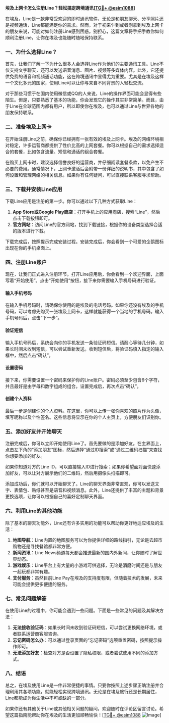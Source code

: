 **埃及上网卡怎么注册Line？轻松搞定跨境通讯[[TG💪+ @esim1088](https://t.me/s/esim1088)]**

在埃及，Line是一款非常受欢迎的即时通讯软件，无论是和朋友聊天、分享照片还是视频通话，Line都能满足你的需求。然而，对于初来乍到或者刚拿到埃及上网卡的朋友来说，可能对如何注册Line感到困惑。别担心，这篇文章将手把手教你如何顺利注册Line，让你在埃及也能随时随地保持联系。

### 一、为什么选择Line？

首先，让我们了解一下为什么很多人会选择Line作为他们的主要通讯工具。Line不仅支持文字聊天，还可以发送语音消息、图片、视频等多媒体内容。此外，它还提供免费的语音和视频通话功能，这在跨境通讯中显得尤为重要。尤其是在埃及这样一个文化多元的国家，使用Line可以让你与来自不同背景的人轻松交流。

对于那些习惯于在国内使用微信或QQ的人来说，Line的操作界面可能会显得有些陌生。但是，只要熟悉了基本的功能，你会发现它的操作其实非常简单。而且，由于Line在全球范围内都有用户，所以即使你在埃及，也可以通过Line与世界各地的朋友保持联系。

### 二、准备埃及上网卡

在开始注册Line之前，确保你已经拥有一张有效的埃及上网卡。埃及的网络环境相对稳定，许多运营商都提供了性价比高的上网套餐。你可以根据自己的需求选择适合的套餐，比如包含流量、短信和通话的组合套餐。

在购买上网卡时，建议选择信誉良好的运营商，并仔细阅读套餐条款，以免产生不必要的费用。通常情况下，上网卡激活后会附带一份详细的说明书，其中包含了如何设置和管理网络的相关信息。如果你有任何疑问，可以直接联系客服寻求帮助。

### 三、下载并安装Line应用

下载Line应用是注册的第一步。你可以通过以下几种方式获取Line：

1. **App Store或Google Play商店**：打开手机上的应用商店，搜索“Line”，然后点击下载按钮即可。
2. **官方网站**：访问Line的官方网站，找到下载链接，根据你的设备类型选择合适的版本进行下载。

下载完成后，按照提示完成安装过程。安装完成后，你会看到一个可爱的企鹅图标出现在你的手机桌面上。

### 四、注册Line账户

现在，让我们正式进入注册环节。打开Line应用后，你会看到一个欢迎界面，上面写着“开始使用”。点击“开始使用”按钮，接下来你需要输入手机号码进行验证。

#### 输入手机号码

在输入手机号码时，请确保你使用的是埃及的电话号码。如果你还没有埃及的手机号码，可以考虑先购买一张埃及上网卡，这样就能获得一个当地的手机号码。输入手机号码后，点击“下一步”。

#### 验证短信

输入手机号码后，系统会向你的手机发送一条验证码短信。请耐心等待几分钟，如果长时间未收到短信，可以尝试重新发送。收到短信后，将验证码填入指定的输入框中，然后点击“确认”。

#### 设置密码

接下来，你需要设置一个密码来保护你的Line账户。密码必须至少包含6个字符，并且最好是由字母和数字组成的组合。设置完成后，再次点击“确认”。

#### 创建个人资料

最后一步是创建你的个人资料。在这里，你可以上传一张你喜欢的照片作为头像，填写昵称以及个性签名。这些信息将显示在你的个人主页上，方便朋友们识别你。

### 五、添加好友并开始聊天

注册完成后，你可以立即开始使用Line了。首先要做的是添加好友。在主界面上，点击左下角的“添加朋友”图标，然后选择“通过ID搜索”或“通过二维码扫描”来查找你想要添加的好友。

如果你知道对方的Line ID，可以直接输入ID进行搜索；如果你希望面对面快速添加好友，可以让对方展示他们的二维码，然后用摄像头扫描即可。

添加成功后，你们就可以开始聊天了。Line的聊天界面非常直观，你可以发送文字、表情包、贴纸甚至是语音和视频消息。此外，Line还提供了丰富的主题和背景更换选项，让你可以根据自己的喜好定制聊天界面。

### 六、利用Line的其他功能

除了基本的聊天功能外，Line还有许多实用的功能可以帮助你更好地适应埃及的生活：

1. **地图导航**：Line内置的地图服务可以为你提供详细的路线指引，无论是去超市购物还是寻找餐馆都非常方便。
2. **新闻资讯**：Line News频道每天都会推送最新的国内外新闻，让你随时了解世界动态。
3. **游戏娱乐**：Line平台上有大量的小游戏可供选择，无论是消磨时间还是与朋友一起玩都非常有趣。
4. **支付服务**：虽然目前Line Pay在埃及的支持度有限，但随着技术的发展，未来可能会提供更多便捷的服务。

### 七、常见问题解答

在使用Line的过程中，你可能会遇到一些问题。下面是一些常见的问题及其解决方法：

1. **无法接收验证码**：如果长时间未收到验证码短信，可以尝试更换网络环境，或者联系运营商客服咨询。
2. **忘记密码怎么办**：可以通过登录页面的“忘记密码”选项重置密码，按照提示操作即可。
3. **无法添加好友**：检查对方是否设置了隐私权限，或者尝试使用不同的添加方式。

### 八、结语

总之，在埃及使用Line是一件非常便捷的事情。只要你按照上述步骤正确注册并合理利用其各项功能，就能轻松实现跨境通讯。无论是在埃及旅行还是长期居住，Line都能成为你生活中不可或缺的一部分。

如果你还有其他关于Line或其他相关问题的疑问，欢迎随时在评论区留言讨论。希望这篇指南能帮助你在埃及的生活更加顺畅愉快！[[TG💪+ @esim1088](https://t.me/s/esim1088) ![Image](https://i.postimg.cc/4NQfJmqS/Snipaste-2025-05-13-00-14-12.png)]